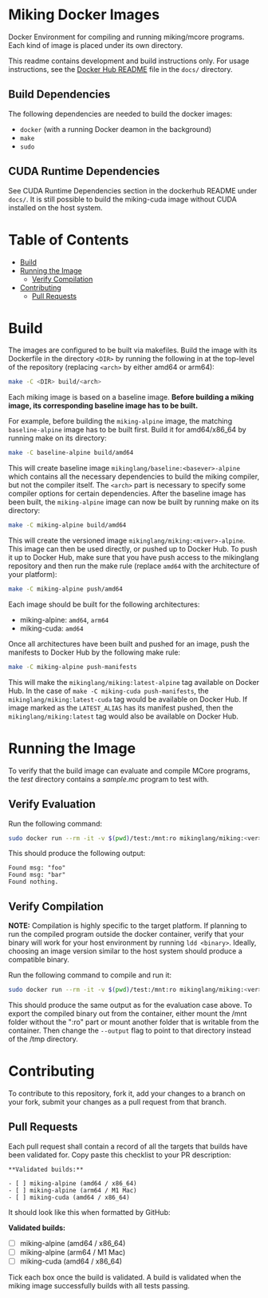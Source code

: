 # Miking Docker Images
Docker Environment for compiling and running miking/mcore programs. Each kind
of image is placed under its own directory.

This readme contains development and build instructions only. For usage
instructions, see the [Docker Hub README](docs/dockerhub-README.md) file in the
`docs/` directory.

## Build Dependencies

The following dependencies are needed to build the docker images:

* `docker` (with a running Docker deamon in the background)
* `make`
* `sudo`

## CUDA Runtime Dependencies

See CUDA Runtime Dependencies section in the dockerhub README under `docs/`. It
is still possible to build the miking-cuda image without CUDA installed on the
host system.

# Table of Contents

 * [Build](#build)
 * [Running the Image](#running-the-image)
   * [Verify Compilation](#verify-compilation)
 * [Contributing](#contributing)
   * [Pull Requests](#pull-requests)

# Build

The images are configured to be built via makefiles. Build the image with its
Dockerfile in the directory `<DIR>` by running the following in at the
top-level of the repository (replacing `<arch>` by either amd64 or arm64):

```sh
make -C <DIR> build/<arch>
```

Each miking image is based on a baseline image. **Before building a miking
image, its corresponding baseline image has to be built.**

For example, before building the `miking-alpine` image, the matching
`baseline-alpine` image has to be built first. Build it for amd64/x86_64 by
running make on its directory:

```sh
make -C baseline-alpine build/amd64
```

This will create baseline image `mikinglang/baseline:<basever>-alpine` which
contains all the necessary dependencies to build the miking compiler, but not
the compiler itself. The `<arch>` part is necessary to specify some compiler
options for certain dependencies. After the baseline image has been built, the
`miking-alpine` image can now be built by running make on its directory:

```sh
make -C miking-alpine build/amd64
```

This will create the versioned image `mikinglang/miking:<miver>-alpine`. This
image can then be used directly, or pushed up to Docker Hub. To push it up to
Docker Hub, make sure that you have push access to the mikinglang repository
and then run the make rule (replace `amd64` with the architecture of your
platform):

```sh
make -C miking-alpine push/amd64
```

Each image should be built for the following architectures:

 * miking-alpine: `amd64`, `arm64`
 * miking-cuda: `amd64`

Once all architectures have been built and pushed for an image, push the
manifests to Docker Hub by the following make rule:

```sh
make -C miking-alpine push-manifests
```

This will make the `mikinglang/miking:latest-alpine` tag available on Docker
Hub. In the case of `make -C miking-cuda push-manifests`, the
`mikinglang/miking:latest-cuda` tag would be available on Docker Hub. If image
marked as the `LATEST_ALIAS` has its manifest pushed, then the
`mikinglang/miking:latest` tag would also be available on Docker Hub.

# Running the Image

To verify that the build image can evaluate and compile MCore programs, the
_test_ directory contains a _sample.mc_ program to test with.

## Verify Evaluation

Run the following command:

```sh
sudo docker run --rm -it -v $(pwd)/test:/mnt:ro mikinglang/miking:<ver> mi eval /mnt/sample.mc
```

This should produce the following output:

```
Found msg: "foo"
Found msg: "bar"
Found nothing.
```

## Verify Compilation

**NOTE:** Compilation is highly specific to the target platform. If planning to
run the compiled program outside the docker container, verify that your binary
will work for your host environment by running `ldd <binary>`. Ideally,
choosing an image version similar to the host system should produce a
compatible binary.

Run the following command to compile and run it:

```sh
sudo docker run --rm -it -v $(pwd)/test:/mnt:ro mikinglang/miking:<ver> bash -c "mi compile /mnt/sample.mc --output /tmp/sample && /tmp/sample"
```

This should produce the same output as for the evaluation case above. To export
the compiled binary out from the container, either mount the /mnt folder
without the ":ro" part or mount another folder that is writable from the
container. Then change the `--output` flag to point to that directory instead
of the /tmp directory.

# Contributing

To contribute to this repository, fork it, add your changes to a branch on your
fork, submit your changes as a pull request from that branch.

## Pull Requests

Each pull request shall contain a record of all the targets that builds have
been validated for. Copy paste this checklist to your PR description:

```
**Validated builds:**

- [ ] miking-alpine (amd64 / x86_64)
- [ ] miking-alpine (arm64 / M1 Mac)
- [ ] miking-cuda (amd64 / x86_64)
```

It should look like this when formatted by GitHub:

**Validated builds:**

- [ ] miking-alpine (amd64 / x86_64)
- [ ] miking-alpine (arm64 / M1 Mac)
- [ ] miking-cuda (amd64 / x86_64)

Tick each box once the build is validated. A build is validated when the miking
image successfully builds with all tests passing.
